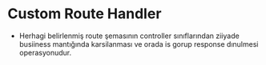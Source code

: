 # Custom Route Handler
* Herhagi belirlenmiş route şemasının controller sınıflarından ziiyade busiiness mantığında karsilanması ve orada is gorup response dınulmesi operasyonudur.